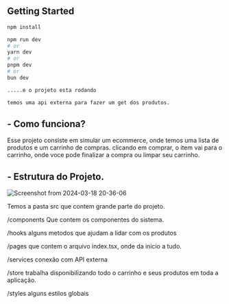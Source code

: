 ## Getting Started

```bash
npm install

npm run dev
# or
yarn dev
# or
pnpm dev
# or
bun dev

.....e o projeto esta rodando

temos uma api externa para fazer um get dos produtos.
```
## - Como funciona?

Esse projeto consiste em simular um ecommerce, onde temos uma lista de produtos e um carrinho de compras.
clicando em comprar, o item vai para o carrinho, onde voce pode finalizar a compra ou limpar seu carrinho.

## - Estrutura do Projeto.

![Screenshot from 2024-03-18 20-36-06](https://github.com/jhonatan-JS/if-shop/assets/62979297/c5ab639f-9178-4a20-b796-c0aa157e9170)

Temos a pasta src que contem grande parte do projeto.

/components
Que contem os componentes do sistema.

/hooks
alguns metodos que ajudam a lidar com os produtos

/pages
que contem o arquivo index.tsx, onde da inicio a tudo.

/services
conexão com API externa

/store
trabalha disponibilizando todo o carrinho e seus produtos em toda a aplicação.

/styles
alguns estilos globais
